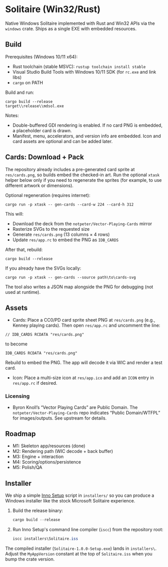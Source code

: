 # Solitaire (Win32/Rust)

Native Windows Solitaire implemented with Rust and Win32 APIs via the `windows` crate. Ships as a single EXE with embedded resources.

## Build

Prerequisites (Windows 10/11 x64):

- Rust toolchain (stable MSVC): `rustup toolchain install stable`
- Visual Studio Build Tools with Windows 10/11 SDK (for `rc.exe` and link libs)
- `cargo` on PATH

Build and run:

```
cargo build --release
target\\release\\mdsol.exe
```

Notes:

- Double-buffered GDI rendering is enabled. If no card PNG is embedded, a placeholder card is drawn.
- Manifest, menu, accelerators, and version info are embedded. Icon and card assets are optional and can be added later.

## Cards: Download + Pack

The repository already includes a pre-generated card sprite at `res/cards.png`, so builds embed the checked-in art. Run the optional `xtask` helper below only if you need to regenerate the sprites (for example, to use different artwork or dimensions).

Optional regeneration (requires internet):

```
cargo run -p xtask -- gen-cards --card-w 224 --card-h 312
```

This will:

- Download the deck from the `notpeter/Vector-Playing-Cards` mirror
- Rasterize SVGs to the requested size
- Generate `res/cards.png` (13 columns × 4 rows)
- Update `res/app.rc` to embed the PNG as `IDB_CARDS`

After that, rebuild:

```
cargo build --release
```

If you already have the SVGs locally:

```
cargo run -p xtask -- gen-cards --source path\to\cards-svg
```

The tool also writes a JSON map alongside the PNG for debugging (not used at runtime).

## Assets

- Cards: Place a CC0/PD card sprite sheet PNG at `res/cards.png` (e.g., Kenney playing cards). Then open `res/app.rc` and uncomment the line:

```
// IDB_CARDS RCDATA "res/cards.png"
```

to become

```
IDB_CARDS RCDATA "res/cards.png"
```

Rebuild to embed the PNG. The app will decode it via WIC and render a test card.

- Icon: Place a multi-size icon at `res/app.ico` and add an `ICON` entry in `res/app.rc` if desired.

### Licensing

- Byron Knoll’s “Vector Playing Cards” are Public Domain. The `notpeter/Vector-Playing-Cards` repo indicates “Public Domain/WTFPL” for images/outputs. See upstream for details.

## Roadmap

- M1: Skeleton app/resources (done)
- M2: Rendering path (WIC decode + back buffer)
- M3: Engine + interaction
- M4: Scoring/options/persistence
- M5: Polish/QA

## Installer

We ship a simple [Inno Setup](https://jrsoftware.org/isinfo.php) script in `installers/` so you can produce a Windows installer like the stock Microsoft Solitaire experience.

1. Build the release binary:
   ```powershell
   cargo build --release
   ```
2. Run Inno Setup's command line compiler (`iscc`) from the repository root:
   ```powershell
   iscc installers\Solitaire.iss
   ```

The compiled installer (`Solitaire-1.0.0-Setup.exe`) lands in `installers\`. Adjust the `MyAppVersion` constant at the top of `Solitaire.iss` when you bump the crate version.
